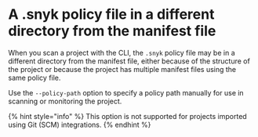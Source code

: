 # A .snyk policy file in a different directory from the manifest file

When you scan a project with the CLI, the `.snyk` policy file may be in a different directory from the manifest file, either because of the structure of the project or because the project has multiple manifest files using the same policy file.

Use the `--policy-path` option to specify a policy path manually for use in scanning or monitoring the project.

{% hint style="info" %}
This option is not supported for projects imported using Git (SCM) integrations.
{% endhint %}
